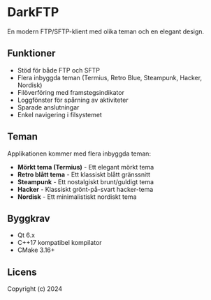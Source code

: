 # DarkFTP

En modern FTP/SFTP-klient med olika teman och en elegant design.

## Funktioner

- Stöd för både FTP och SFTP
- Flera inbyggda teman (Termius, Retro Blue, Steampunk, Hacker, Nordisk)
- Filöverföring med framstegsindikator
- Loggfönster för spårning av aktiviteter
- Sparade anslutningar
- Enkel navigering i filsystemet

## Teman

Applikationen kommer med flera inbyggda teman:
- **Mörkt tema (Termius)** - Ett elegant mörkt tema
- **Retro blått tema** - Ett klassiskt blått gränssnitt
- **Steampunk** - Ett nostalgiskt brunt/guldigt tema
- **Hacker** - Klassiskt grönt-på-svart hacker-tema
- **Nordisk** - Ett minimalistiskt nordiskt tema

## Byggkrav

- Qt 6.x
- C++17 kompatibel kompilator
- CMake 3.16+

## Licens

Copyright (c) 2024 